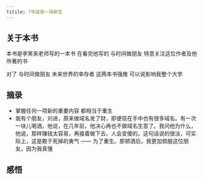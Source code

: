 ```yaml
---
titile: 7年就是一场新生
---
```


## 关于本书
本书是李笑来老师写的一本书 在看完他写的 与时间做朋友 特意关注这位作者及他所著的书

对了 与时间做朋友  未来世界的幸存者  这两本书强推 可以说影响我整个大学

## 摘录

* 掌握任何一项新的重要内容 都相当于重生
* 我有个朋友，刘进，原来做域名发了财，即便现在手中也有很多域名。有一次一块儿喝酒，他说，在几年前，他决心再也不做域名生意了。我问他为什么，他说，那样赚钱太容易，再接着做下去，人会变傻的。这句话说的很淡，可实际上，这是敢于死掉的勇气 —— 为了重生。那顿酒后，我更加佩服这位朋友，因为我真懂

## 感悟
